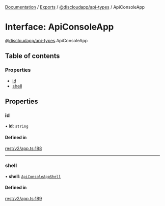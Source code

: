 [Documentation](../README.md) / [Exports](../modules.md) / [@discloudapp/api-types](../modules/discloudapp_api_types.md) / ApiConsoleApp

# Interface: ApiConsoleApp

[@discloudapp/api-types](../modules/discloudapp_api_types.md).ApiConsoleApp

## Table of contents

### Properties

- [id](discloudapp_api_types.ApiConsoleApp.md#id)
- [shell](discloudapp_api_types.ApiConsoleApp.md#shell)

## Properties

### id

• **id**: `string`

#### Defined in

[rest/v2/app.ts:188](https://github.com/discloud/discloud.app/blob/62751fe/packages/api-types/rest/v2/app.ts#L188)

___

### shell

• **shell**: [`ApiConsoleAppShell`](discloudapp_api_types.ApiConsoleAppShell.md)

#### Defined in

[rest/v2/app.ts:189](https://github.com/discloud/discloud.app/blob/62751fe/packages/api-types/rest/v2/app.ts#L189)

